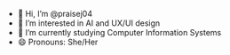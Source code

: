 - 👋 Hi, I’m @praisej04
- 👀 I’m interested in AI and UX/UI design
- 🌱 I’m currently studying Computer Information Systems
- 😄 Pronouns: She/Her

<!---
praisej04/praisej04 is a ✨ special ✨ repository because its `README.md` (this file) appears on your GitHub profile.
You can click the Preview link to take a look at your changes.
--->
